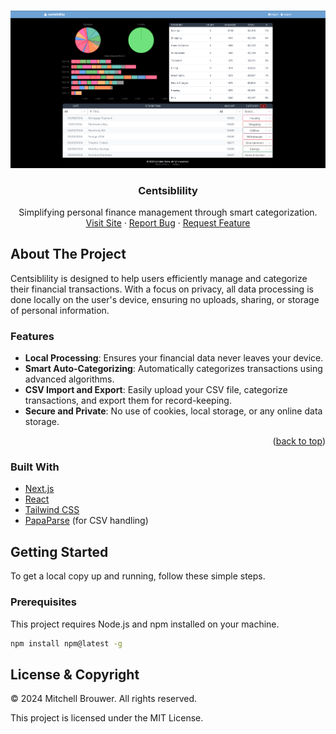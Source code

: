 <a name="readme-top"></a>

<!-- PROJECT LOGO -->
<br />
<div align="center">
  <a href="https://github.com/mitchellabrouwer/centsiblility">
    <div align="center" style="width: 100%; text-align: center;">
      <img src="public/screenshots/Screenshot2.png" alt="Logo" style="max-width: 100%; height: auto;">
    </div>
  </a>

<h3 align="center">Centsiblility</h3>

  <p align="center">
    Simplifying personal finance management through smart categorization.
    <br />
    <a href="https://financial-categoriser.vercel.app/">Visit Site</a>
    ·
    <a href="https://github.com/mitchellabrouwer/centsiblility/issues">Report Bug</a>
    ·
    <a href="https://github.com/mitchellabrouwer/centsiblility/issues">Request Feature</a>
  </p>
</div>

<!-- ABOUT THE PROJECT -->
## About The Project

Centsiblility is designed to help users efficiently manage and categorize their financial transactions. With a focus on privacy, all data processing is done locally on the user's device, ensuring no uploads, sharing, or storage of personal information.

### Features

- **Local Processing**: Ensures your financial data never leaves your device.
- **Smart Auto-Categorizing**: Automatically categorizes transactions using advanced algorithms.
- **CSV Import and Export**: Easily upload your CSV file, categorize transactions, and export them for record-keeping.
- **Secure and Private**: No use of cookies, local storage, or any online data storage.

<p align="right">(<a href="#readme-top">back to top</a>)</p>

### Built With

- [Next.js](https://nextjs.org/)
- [React](https://reactjs.org/)
- [Tailwind CSS](https://tailwindcss.com/)
- [PapaParse](https://www.papaparse.com/) (for CSV handling)

<!-- GETTING STARTED -->
## Getting Started

To get a local copy up and running, follow these simple steps.

### Prerequisites

This project requires Node.js and npm installed on your machine.
```sh
npm install npm@latest -g
```

## License & Copyright

© 2024 Mitchell Brouwer. All rights reserved.

This project is licensed under the MIT License.
